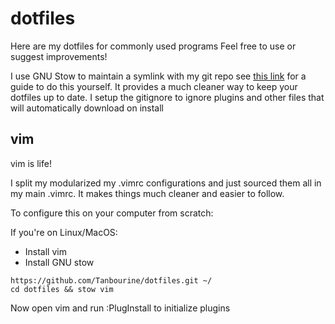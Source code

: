 # dotfiles
Here are my dotfiles for commonly used programs
Feel free to use or suggest improvements!

I use GNU Stow to maintain a symlink with my git repo
see [this link](http://brandon.invergo.net/news/2012-05-26-using-gnu-stow-to-manage-your-dotfiles.html) for a guide to do this yourself. It provides a much cleaner way to keep your dotfiles up to date. I setup the gitignore to ignore plugins and other files that will automatically download on install 


## vim

vim is life!

I split my modularized my .vimrc configurations and just sourced them all in my main .vimrc. It makes things much cleaner and easier to follow. 

To configure this on your computer from scratch:

If you're on Linux/MacOS:
- Install vim
- Install GNU stow
```
https://github.com/Tanbourine/dotfiles.git ~/
cd dotfiles && stow vim
```

Now open vim and run :PlugInstall to initialize plugins

